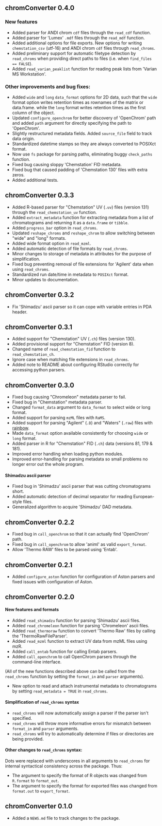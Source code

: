 ## chromConverter 0.4.0

### New features

* Added parser for ANDI chrom `cdf` files through the `read_cdf` function.
* Added parser for 'Lumex' `.mdf` files through the `read_mdf` function.
* Added additional options for file exports. New options for writing
`chemstation_csv` (utf-16) and ANDI chrom `cdf` files through `read_chroms`.
* Added preliminary support for automatic filetype detection by `read_chroms` when providing direct paths to files (i.e. when `find_files == FALSE`).
* Added `read_varian_peaklist` function for reading peak lists from 'Varian MS Workstation'.

### Other improvements and bug fixes:

* Added `wide` and `long` `data_format` options for 2D data, such that the `wide` format option writes retention times as rownames of the matrix or data.frame. while the `long` format writes retention times as the first column of the object.
* Updated `configure_openchrom` for better discovery of 'OpenChrom' path and added `path` argument for directly specifying the path to 'OpenChrom'.
* Slightly restructured metadata fields. Added `source_file` field to track
data origin.
* Standardized datetime stamps so they are always converted to POSIXct format.
* Now use `fs` package for parsing paths, eliminating buggy `check_paths` function.
* Fixed bug causing sloppy 'Chemstation' FID metadata.
* Fixed bug that caused padding of 'Chemstation 130' files with extra zeros.
* Added additional tests.

## chromConverter 0.3.3

* Added R-based parser for "Chemstation" UV (`.uv`) files (version 131) through
the `read_chemstation_uv` function.
* Added `extract_metadata` function for extracting metadata from a list of chromatograms
and returning it as a `data.frame` or `tibble`.
* Added `progress_bar` option in `read_chroms`.
* Updated `reshape_chroms` and `reshape_chrom` to allow switching between "wide" and "long" formats.
* Added wide format option in `read_mzml`.
* Added automatic detection of file formats by `read_chroms`.
* Minor changes to storage of metadata in attributes for the purpose of simplification.
* Fixed bug preventing removal of file extensions for 'Agilent' data when using `read_chroms`.
* Standardized run date/time in metadata to `POSIXct` format.
* Minor updates to documentation.

## chromConverter 0.3.2

* Fix 'Shimadzu' ascii parser so it can cope with variable entries in PDA header.

## chromConverter 0.3.1

* Added support for "Chemstation" UV (`.ch`) files (version 130).
* Added provisional support for "Chemstation" FID (version 8).
* Changed name of `read_chemstation_fid` function to `read_chemstation_ch`.
* Ignore case when matching file extensions in `read_chroms`.
* Added note to README about configuring RStudio correctly for accessing python parsers.

## chromConverter 0.3.0

* Fixed bug causing "Chromeleon" metadata parser to fail.
* Fixed bug in "Chemstation" metadata parser.
* Changed `format_data` argument to `data_format` to select wide or long format.
* Added support for parsing `mzML` files with `RaMS`.
* Added support for parsing "Agilent" (`.D`) and "Waters" (`.raw`) files with [rainbow](https://rainbow-api.readthedocs.io/).
* Made `data_format` option available consistently for choosing `wide` or `long` format.
* Added parser in R for "Chemstation" FID (`.ch`) data (versions 81, 179 & 181).
* Improved error handling when loading python modules.
* Improved error-handling for parsing metadata so small problems no longer error out the whole program.

#### Shimadzu ascii parser

* Fixed bug in 'Shimadzu' ascii parser that was cutting chromatograms short.
* Added automatic detection of decimal separator for reading European-style files.
* Generalized algorithm to acquire 'Shimadzu' DAD metadata.

## chromConverter 0.2.2

* Fixed bug in `call_openchrom` so that it can actually find 'OpenChrom' path.
* Fixed bug in `call_openchrom` to allow 'animl' as valid `export_format`.
* Allow 'Thermo RAW' files to be parsed using 'Entab'.

## chromConverter 0.2.1

* Added `configure_aston` function for configuration of Aston parsers and fixed issues with configuration of Aston.

## chromConverter 0.2.0

#### New features and formats

* Added `read_shimadzu` function for parsing 'Shimadzu' ascii files.
* Added `read_chromeleon` function for parsing 'Chromeleon' ascii files.
* Added `read_thermoraw` function to convert 'Thermo Raw' files by calling the 'ThermoRawFileParser'.
* Added `read_mzml` function to extract UV data from mzML files using mzR.
* Added `call_entab` function for calling Entab parsers.
* Added `call_openchrom` to call OpenChrom parsers through the command-line interface.

(All of the new functions described above can be called from the `read_chroms` function by setting the `format_in` and `parser` arguments).

* New option to read and attach instrumental metadata to chromatograms by setting `read_metadata = TRUE` in `read_chroms`.

#### Simplification of `read_chroms` syntax
* `read_chroms` will now automatically assign a parser if the parser isn't specified.
* `read_chroms` will throw more informative errors for mismatch between `format_in` and `parser` arguments.
* `read_chroms` will try to automatically determine if files or directories are being provided.

#### Other changes to `read_chroms` syntax:
Dots were replaced with underscores in all arguments to `read_chroms` for internal syntactical consistency across the package. Thus:

* The argument to specify the format of R objects was changed from `R.format` to `format_out`.
* The argument to specify the format for exported files was changed from `format.out` to `export_format`.

## chromConverter 0.1.0

* Added a `NEWS.md` file to track changes to the package.

